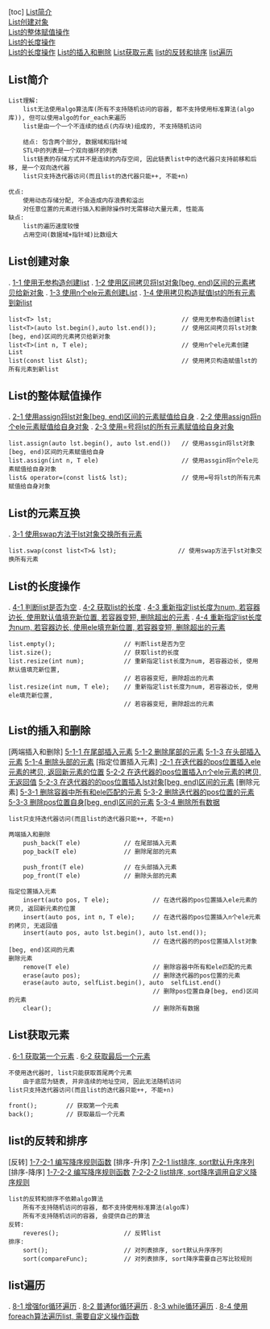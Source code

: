 [toc]
    [List简介](#List简介)  
    [List创建对象](#List创建对象)  
    [List的整体赋值操作](#List的整体赋值操作)  
    [List的长度操作](#List的长度操作)  
    [List的长度操作](#List的长度操作)
    [List的插入和删除](#List的插入和删除)
    [List获取元素](#List获取元素)
    [list的反转和排序](#list的反转和排序)
    [list遍历](#list遍历)

## List简介
    
    List理解:
        list无法使用algo算法库(所有不支持随机访问的容器, 都不支持使用标准算法(algo库)), 但可以使用algo的for_each来遍历
        list是由一个一个不连续的结点(内存块)组成的, 不支持随机访问
       
        结点: 包含两个部分, 数据域和指针域
        STL中的列表是一个双向循环的列表
        list链表的存储方式并不是连续的内存空间, 因此链表list中的迭代器只支持前移和后移, 是一个双向迭代器
        list只支持迭代器访问(而且list的迭代器只能++, 不能+n)
        
    优点:
        使用动态存储分配, 不会造成内存浪费和溢出
        对任意位置的元素进行插入和删除操作时无需移动大量元素, 性能高 
    缺点:
        list的遍历速度较慢
        占用空间(数据域+指针域)比数组大
        
## List创建对象
.   [1-1 使用无参构造创建list](./_01_listConstructor/_01_listConstructor.cpp)
.   [1-2 使用区间拷贝将lst对象\[beg, end)区间的元素拷贝给新对象](./_01_listConstructor/_01_listConstructor.cpp)
.   [1-3 使用n个ele元素创建List](./_01_listConstructor/_01_listConstructor.cpp)
.   [1-4 使用拷贝构造赋值lst的所有元素到新list](./_01_listConstructor/_01_listConstructor.cpp)

    list<T> lst;                                    // 使用无参构造创建list
    list<T>(auto lst.begin(),auto lst.end());       // 使用区间拷贝将lst对象[beg, end)区间的元素拷贝给新对象
    list<T>(int n, T ele);                          // 使用n个ele元素创建List
    list(const list &lst);                          // 使用拷贝构造赋值lst的所有元素到新list


## List的整体赋值操作
.   [2-1 使用assign将lst对象\[beg, end)区间的元素赋值给自身](./_02_listAssign/_01_listAssign.cpp)
.   [2-2 使用assign将n个ele元素赋值给自身对象](./_02_listAssign/_01_listAssign.cpp)
.   [2-3 使用=号将lst的所有元素赋值给自身对象](./_02_listAssign/_01_listAssign.cpp)

    list.assign(auto lst.begin(), auto lst.end())   // 使用assgin将lst对象[beg, end)区间的元素赋值给自身
    list.assign(int n, T ele)                       // 使用assgin将n个ele元素赋值给自身对象
    list& operator=(const list& lst);               // 使用=号将lst的所有元素赋值给自身对象


## List的元素互换    
.   [3-1 使用swap方法于lst对象交换所有元素](./_03_listSwap/_01_listSwap.cpp)

    list.swap(const list<T>& lst);                 // 使用swap方法于lst对象交换所有元素

## List的长度操作
.   [4-1 判断list是否为空](./_04_listSize/_01_listSize.cpp)
.   [4-2 获取list的长度](./_04_listSize/_01_listSize.cpp)
.   [4-3 重新指定list长度为num, 若容器边长, 使用默认值填充新位置, 若容器变短, 删除超出的元素](./_04_listSize/_01_listSize.cpp)
.   [4-4 重新指定list长度为num, 若容器边长, 使用ele填充新位置, 若容器变短, 删除超出的元素](./_04_listSize/_01_listSize.cpp)

    list.empty();                   // 判断list是否为空
    list.size();                    // 获取list的长度
    list.resize(int num);           // 重新指定list长度为num, 若容器边长, 使用默认值填充新位置, 
                                    // 若容器变短, 删除超出的元素
    list.resize(int num, T ele);    // 重新指定list长度为num, 若容器边长, 使用ele填充新位置, 
                                    // 若容器变短, 删除超出的元素

## List的插入和删除
[两端插入和删除]
    [5-1-1 在尾部插入元素](./_05_listInsertAndDelete/_01_listInsertAndDelete.cpp)
    [5-1-2 删除尾部的元素](./_05_listInsertAndDelete/_01_listInsertAndDelete.cpp)
    [5-1-3 在头部插入元素](./_05_listInsertAndDelete/_01_listInsertAndDelete.cpp)
    [5-1-4 删除头部的元素](./_05_listInsertAndDelete/_01_listInsertAndDelete.cpp)
[指定位置插入元素]
    [-2-1 在迭代器的pos位置插入ele元素的拷贝, 返回新元素的位置](./_05_listInsertAndDelete/_01_listInsertAndDelete.cpp)
    [5-2-2 在迭代器的pos位置插入n个ele元素的拷贝, 无返回值](./_05_listInsertAndDelete/_01_listInsertAndDelete.cpp)
    [5-2-3 在迭代器的的pos位置插入lst对象\[beg, end)区间的元素](./_05_listInsertAndDelete/_01_listInsertAndDelete.cpp)
[删除元素]
    [5-3-1 删除容器中所有和ele匹配的元素](./_05_listInsertAndDelete/_01_listInsertAndDelete.cpp)
    [5-3-2 删除迭代器的pos位置的元素](./_05_listInsertAndDelete/_01_listInsertAndDelete.cpp)
    [5-3-3 删除pos位置自身\[beg, end)区间的元素](./_05_listInsertAndDelete/_01_listInsertAndDelete.cpp)
    [5-3-4 删除所有数据](./_05_listInsertAndDelete/_01_listInsertAndDelete.cpp)

    list只支持迭代器访问(而且list的迭代器只能++, 不能+n)

    两端插入和删除
        push_back(T ele)            // 在尾部插入元素
        pop_back(T ele)             // 删除尾部的元素
        
        push_front(T ele)           // 在头部插入元素
        pop_front(T ele)            // 删除头部的元素

    指定位置插入元素
        insert(auto pos, T ele);            // 在迭代器的pos位置插入ele元素的拷贝, 返回新元素的位置
        insert(auto pos, int n, T ele);     // 在迭代器的pos位置插入n个ele元素的拷贝, 无返回值
        insert(auto pos, auto lst.begin(), auto lst.end()); 
                                            // 在迭代器的的pos位置插入lst对象[beg, end)区间的元素
    删除元素
        remove(T ele)                       // 删除容器中所有和ele匹配的元素
        erase(auto pos);                    // 删除迭代器的pos位置的元素
        erase(auto auto, selfList.begin(), auto  selfList.end()
                                            // 删除pos位置自身[beg, end)区间的元素
        clear();                            // 删除所有数据

## List获取元素
.   [6-1 获取第一个元素](./_06_listGetEle/_01_listGetEle.cpp)
.   [6-2 获取最后一个元素](./_06_listGetEle/_01_listGetEle.cpp)

    不使用迭代器时, list只能获取首尾两个元素
        由于底层为链表, 并非连续的地址空间, 因此无法随机访问
    list只支持迭代器访问(而且list的迭代器只能++, 不能+n)

    front();        // 获取第一个元素
    back();         // 获取最后一个元素

## list的反转和排序
[反转]
    [1-7-2-1 编写降序规则函数](./_07_listReverseAndSort/_01_listRevereseAndSort.cpp)
[排序-升序]
    [7-2-1 list排序, sort默认升序序列](./_07_listReverseAndSort/_01_listRevereseAndSort.cpp)
[排序-降序]
    [1-7-2-2 编写降序规则函数](./_07_listReverseAndSort/_01_listRevereseAndSort.cpp)
    [7-2-2-2 list排序, sort降序调用自定义降序规则](./_07_listReverseAndSort/_01_listRevereseAndSort.cpp)


    list的反转和排序不依赖algo算法
        所有不支持随机访问的容器, 都不支持使用标准算法(algo库)
        所有不支持随机访问的容器, 会提供自己的算法
    反转:
        reveres();                  // 反转list
    排序:
        sort();                     // 对列表排序, sort默认升序序列 
        sort(compareFunc);          // 对列表排序, sort降序需要自己写比较规则


## list遍历
.   [8-1 增强for循环遍历](./_08_forEachList/_01_foreachList.cpp)
.   [8-2 普通for循环遍历](./_08_forEachList/_01_foreachList.cpp)
.   [8-3 while循环遍历](./_08_forEachList/_01_foreachList.cpp)
.   [8-4 使用foreach算法遍历list, 需要自定义操作函数](./_08_forEachList/_01_foreachList.cpp)
